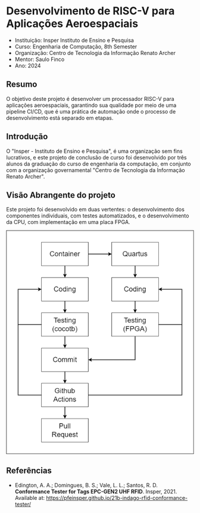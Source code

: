 # Desenvolvimento de RISC-V para Aplicações Aeroespaciais

- Instituição: Insper Instituto de Ensino e Pesquisa
- Curso: Engenharia de Computação, 8th Semester
- Organização: Centro de Tecnologia da Informação Renato Archer
- Mentor: Saulo Finco
- Ano: 2024

## Resumo

O objetivo deste projeto é desenvolver um processador RISC-V para aplicações
aeroespaciais, garantindo sua qualidade por meio de uma pipeline CI/CD, que é
uma prática de automação onde o processo de desenvolvimento está separado em
etapas.

## Introdução

O "Insper - Instituto de Ensino e Pesquisa", é uma organização sem fins
lucrativos, e este projeto de conclusão de curso foi desenvolvido por três
alunos da graduação do curso de engenharia da computação, em conjunto com a
organização governamental "Centro de Tecnologia da Informação Renato Archer".

## Visão Abrangente do projeto

Este projeto foi desenvolvido em duas vertentes: o desenvolvimento dos
componentes individuais, com testes automatizados, e o desenvolvimento da CPU,
com implementação em uma placa FPGA.

![Fluxo do Projeto](images/fluxo.drawio.png)

## Referências

- Edington, A. A.; Domingues, B. S.; Vale, L. L.; Santos, R. D. **Conformance
  Tester for Tags EPC-GEN2 UHF RFID**. Insper, 2021. Available at:
  https://pfeinsper.github.io/21b-indago-rfid-conformance-tester/
